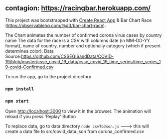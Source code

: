 ## contagion: https://racingbar.herokuapp.com/

This project was bootstrapped with [Create React App](https://github.com/facebook/create-react-app)
& Bar Chart Race (https://observablehq.com/@d3/bar-chart-race).

The Chart animates the number of confirmed corona virus cases by country name
The data for the race is a CSV with columns date (in MM-DD-YY format), name of country, number and optionally category (which if present determines color). Data Source:https://github.com/CSSEGISandData/COVID-19/blob/master/csse_covid_19_data/csse_covid_19_time_series/time_series_19-covid-Confirmed.csv

To run the app, go to the project directory

### `npm install`

### `npm start`

Open [http://localhost:3000](http://localhost:3000) to view it in the browser.
The animation will reload if you press 'Replay' Button

To replace data, go to data directory
`node csvToJson.js`
---> this will create a data file to src/covid_data.json from corona_confirmed.csv

